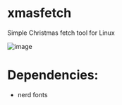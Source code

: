 # xmasfetch
Simple Christmas fetch tool for Linux

![image](https://user-images.githubusercontent.com/43048524/146643314-fadcb830-4a90-476e-95f5-3313555880a0.png)

# Dependencies:
- nerd fonts
